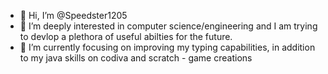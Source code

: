 - 👋 Hi, I’m @Speedster1205
- 👀 I’m deeply interested in computer science/engineering and I am trying to devlop a plethora of useful abilties for the future.
- 🌱 I’m currently focusing on improving my typing capabilities, in addition to my java skills on codiva and scratch - game creations
